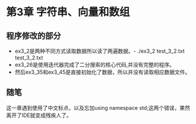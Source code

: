 # 第3章 字符串、向量和数组

## 程序修改的部分

- ex3_2是两种不同方式读取数据所以读了两遍数据。- ./ex3_2 test_3_2.txt test_3_2.txt
- ex3_26是使用迭代器完成了二分搜索的核心代码,并没有完整的程序。
- 然后ex3_35和ex3_45是直接初始化了数据，所以并没有读取相应数据文件。

## 随笔

这一章遇到使用了中文标点，以及忘加using namespace std;这两个错误，果然离开了IDE就变成残疾人了。